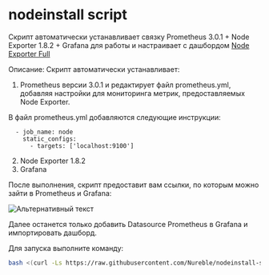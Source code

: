 # nodeinstall script

Скрипт автоматически устанавливает связку Prometheus 3.0.1 + Node Exporter 1.8.2 + Grafana для работы и настраивает с дашбордом [Node Exporter Full](https://grafana.com/grafana/dashboards/1860-node-exporter-full)

Описание:
Скрипт автоматически устанавливает:
1. Prometheus версии 3.0.1 и редактирует файл prometheus.yml, добавляя настройки для мониторинга метрик, предоставляемых Node Exporter.

В файл prometheus.yml добавляются следующие инструкции:
```
  - job_name: node
    static_configs:
      - targets: ['localhost:9100']
```


2. Node Exporter 1.8.2
3. Grafana

После выполнения, скрипт предоставит вам ссылки, по которым можно зайти в Prometheus и Grafana:

![Альтернативный текст](https://i.imgur.com/jGUN5WM.gif)

Далее останется только добавить Datasource Prometheus в Grafana и импортировать дашборд.

Для запуска выполните команду:
```bash
bash <(curl -Ls https://raw.githubusercontent.com/Nureble/nodeinstall-script/main/nodeinstall.sh)
```


